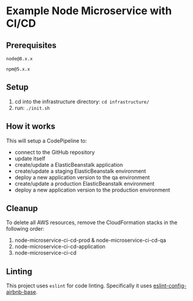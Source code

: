 # Example Node Microservice with CI/CD

## Prerequisites

`node@8.x.x`

`npm@5.x.x`
## Setup

1. cd into the infrastructure directory: `cd infrastructure/`
2. run: `./init.sh`

## How it works

This will setup a CodePipeline to:

* connect to the GitHub repository
* update itself
* create/update a ElasticBeanstalk application
* create/update a staging ElasticBeanstalk environment
* deploy a new application version to the qa environment
* create/update a production ElasticBeanstalk environment
* deploy a new application version to the production environment

## Cleanup

To delete all AWS resources, remove the CloudFormation stacks in the following order:

1. node-microservice-ci-cd-prod & node-microservice-ci-cd-qa
2. node-microservice-ci-cd-application
3. node-microservice-ci-cd

## Linting
This project uses `eslint` for code linting. Specifically it uses [eslint-config-airbnb-base](https://www.npmjs.com/package/eslint-config-airbnb-base).
